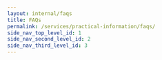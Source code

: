 ```yaml
---
layout: internal/faqs
title: FAQs
permalink: /services/practical-information/faqs/
side_nav_top_level_id: 1
side_nav_second_level_id: 2
side_nav_third_level_id: 3
---
```


<!--- This child document initializes the page in Jekyll. -->